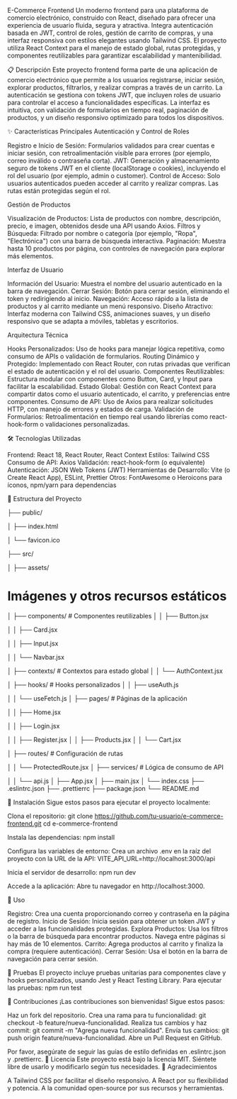 E-Commerce Frontend
Un moderno frontend para una plataforma de comercio electrónico, construido con React, diseñado para ofrecer una experiencia de usuario fluida, segura y atractiva. Integra autenticación basada en JWT, control de roles, gestión de carrito de compras, y una interfaz responsiva con estilos elegantes usando Tailwind CSS. El proyecto utiliza React Context para el manejo de estado global, rutas protegidas, y componentes reutilizables para garantizar escalabilidad y mantenibilidad.


📋 Descripción
Este proyecto frontend forma parte de una aplicación de comercio electrónico que permite a los usuarios registrarse, iniciar sesión, explorar productos, filtrarlos, y realizar compras a través de un carrito. La autenticación se gestiona con tokens JWT, que incluyen roles de usuario para controlar el acceso a funcionalidades específicas. La interfaz es intuitiva, con validación de formularios en tiempo real, paginación de productos, y un diseño responsivo optimizado para todos los dispositivos.


✨ Características Principales
Autenticación y Control de Roles

Registro e Inicio de Sesión: Formularios validados para crear cuentas e iniciar sesión, con retroalimentación visible para errores (por ejemplo, correo inválido o contraseña corta).
JWT: Generación y almacenamiento seguro de tokens JWT en el cliente (localStorage o cookies), incluyendo el rol del usuario (por ejemplo, admin o customer).
Control de Acceso: Solo usuarios autenticados pueden acceder al carrito y realizar compras. Las rutas están protegidas según el rol.

Gestión de Productos

Visualización de Productos: Lista de productos con nombre, descripción, precio, e imagen, obtenidos desde una API usando Axios.
Filtros y Búsqueda: Filtrado por nombre o categoría (por ejemplo, "Ropa", "Electrónica") con una barra de búsqueda interactiva.
Paginación: Muestra hasta 10 productos por página, con controles de navegación para explorar más elementos.

Interfaz de Usuario

Información del Usuario: Muestra el nombre del usuario autenticado en la barra de navegación.
Cerrar Sesión: Botón para cerrar sesión, eliminando el token y redirigiendo al inicio.
Navegación: Acceso rápido a la lista de productos y al carrito mediante un menú responsivo.
Diseño Atractivo: Interfaz moderna con Tailwind CSS, animaciones suaves, y un diseño responsivo que se adapta a móviles, tabletas y escritorios.



Arquitectura Técnica


Hooks Personalizados: Uso de hooks para manejar lógica repetitiva, como consumo de APIs o validación de formularios.
Routing Dinámico y Protegido: Implementado con React Router, con rutas privadas que verifican el estado de autenticación y el rol del usuario.
Componentes Reutilizables: Estructura modular con componentes como Button, Card, y Input para facilitar la escalabilidad.
Estado Global: Gestión con React Context para compartir datos como el usuario autenticado, el carrito, y preferencias entre componentes.
Consumo de API: Uso de Axios para realizar solicitudes HTTP, con manejo de errores y estados de carga.
Validación de Formularios: Retroalimentación en tiempo real usando librerías como react-hook-form o validaciones personalizadas.

🛠 Tecnologías Utilizadas

Frontend: React 18, React Router, React Context
Estilos: Tailwind CSS
Consumo de API: Axios
Validación: react-hook-form (o equivalente)
Autenticación: JSON Web Tokens (JWT)
Herramientas de Desarrollo: Vite (o Create React App), ESLint, Prettier
Otros: FontAwesome o Heroicons para íconos, npm/yarn para dependencias

📂 Estructura del Proyecto

├── public/

│   ├── index.html

│   └── favicon.ico

├── src/

│   ├── assets/
# Imágenes y otros recursos  estáticos
│   ├── components/             # Componentes reutilizables
│   │   ├── Button.jsx


│   │   ├── Card.jsx

│   │   ├── Input.jsx

│   │   └── Navbar.jsx

│   ├── contexts/               # Contextos para estado global
│   │   └── AuthContext.jsx

│   ├── hooks/                  # Hooks personalizados
│   │   ├── useAuth.js

│   │   └── useFetch.js
│   ├── pages/                  # Páginas de la aplicación

│   │   ├── Home.jsx

│   │   ├── Login.jsx

│   │   ├── Register.jsx
│   │   ├── Products.jsx
│   │   └── Cart.jsx


│   ├── routes/                 # Configuración de rutas

│   │   └── ProtectedRoute.jsx
│   ├── services/               # Lógica de consumo de API

│   │   └── api.js
│   ├── App.jsx
│   ├── main.jsx
│   └── index.css
├── .eslintrc.json
├── .prettierrc
├── package.json
└── README.md

🚀 Instalación
Sigue estos pasos para ejecutar el proyecto localmente:

Clona el repositorio:
git clone https://github.com/tu-usuario/e-commerce-frontend.git
cd e-commerce-frontend


Instala las dependencias:
npm install


Configura las variables de entorno: Crea un archivo .env en la raíz del proyecto con la URL de la API:
VITE_API_URL=http://localhost:3000/api


Inicia el servidor de desarrollo:
npm run dev


Accede a la aplicación: Abre tu navegador en http://localhost:3000.


📖 Uso

Registro: Crea una cuenta proporcionando correo y contraseña en la página de registro.
Inicio de Sesión: Inicia sesión para obtener un token JWT y acceder a las funcionalidades protegidas.
Explora Productos: Usa los filtros o la barra de búsqueda para encontrar productos. Navega entre páginas si hay más de 10 elementos.
Carrito: Agrega productos al carrito y finaliza la compra (requiere autenticación).
Cerrar Sesión: Usa el botón en la barra de navegación para cerrar sesión.

🧪 Pruebas
El proyecto incluye pruebas unitarias para componentes clave y hooks personalizados, usando Jest y React Testing Library. Para ejecutar las pruebas:
npm run test

🌟 Contribuciones
¡Las contribuciones son bienvenidas! Sigue estos pasos:

Haz un fork del repositorio.
Crea una rama para tu funcionalidad: git checkout -b feature/nueva-funcionalidad.
Realiza tus cambios y haz commit: git commit -m "Agrega nueva funcionalidad".
Envía tus cambios: git push origin feature/nueva-funcionalidad.
Abre un Pull Request en GitHub.

Por favor, asegúrate de seguir las guías de estilo definidas en .eslintrc.json y .prettierrc.
📝 Licencia
Este proyecto está bajo la licencia MIT. Siéntete libre de usarlo y modificarlo según tus necesidades.
🙌 Agradecimientos

A Tailwind CSS por facilitar el diseño responsivo.
A React por su flexibilidad y potencia.
A la comunidad open-source por sus recursos y herramientas.


